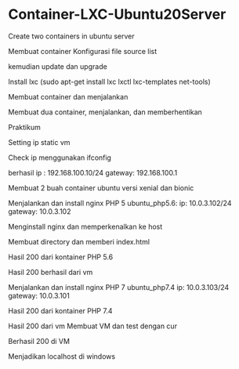 # Container-LXC-Ubuntu20Server
Create two containers in ubuntu server

Membuat container
Konfigurasi file source list

kemudian update dan upgrade

Install lxc (sudo apt-get install lxc lxctl lxc-templates net-tools)


Membuat container dan menjalankan


Membuat dua container, menjalankan, dan memberhentikan



Praktikum

Setting ip static vm


Check ip menggunakan ifconfig


berhasil
ip : 192.168.100.10/24
gateway: 192.168.100.1

Membuat 2 buah container ubuntu versi xenial dan bionic


Menjalankan dan install nginx PHP 5
ubuntu_php5.6:
ip: 10.0.3.102/24
gateway: 10.0.3.102

Menginstall nginx dan memperkenalkan ke host

Membuat directory dan memberi index.html

Hasil 200 dari kontainer PHP 5.6

Hasil 200 berhasil dari vm

Menjalankan dan install nginx PHP 7
ubuntu_php7.4
ip: 10.0.3.103/24
gateway: 10.0.3.101
	
Hasil 200 dari kontainer PHP 7.4

Hasil 200 dari vm
Membuat VM dan test dengan cur

Berhasil 200 di VM

Menjadikan localhost di windows








